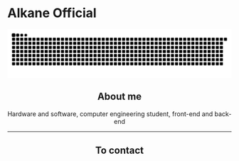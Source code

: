 # Alkane Official

<img align="center" src="https://raw.githubusercontent.com/imrrobat/imrrobat/d1b244e170d2b75fdda3efd499eaaf163f7a617c/images/github-contribution-grid-snake.svg"/>

<h2 align="center">About me</h2>
<p align="center">
  Hardware and software, computer engineering student, front-end and back-end
</p>

--------------------




<h2 align="center">To contact</h2>
